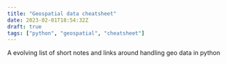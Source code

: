 ```yaml
---
title: "Geospatial data cheatsheet"
date: 2023-02-01T18:54:32Z
draft: true
tags: ["python", "geospatial", "cheatsheet"]
---
```


A evolving list of short notes and links around handling geo data in python